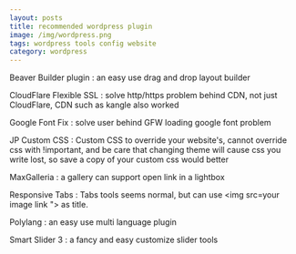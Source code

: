 ```yaml
---
layout: posts
title: recommended wordpress plugin
image: /img/wordpress.png
tags: wordpress tools config website
category: wordpress
---
```


Beaver Builder plugin :
an easy use drag and drop layout builder

CloudFlare Flexible SSL :
solve http/https problem behind CDN, not just CloudFlare, CDN such as kangle also worked

Google Font Fix :
solve user behind GFW loading google font problem

JP Custom CSS :
Custom CSS to override your website's, cannot override css with !important, and be care that changing theme will cause css you write lost, so save a copy of your custom css would better

MaxGalleria :
a gallery can support open link in a lightbox

Responsive Tabs :
Tabs tools seems normal, but can use <img src=your image link "> as title.

Polylang :
an easy use multi language plugin

Smart Slider 3 :
a fancy and easy customize slider tools
